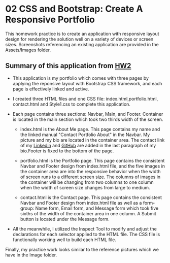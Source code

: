 # 02 CSS and Bootstrap: Create A Responsive Portfolio

This homework practice is to create an application with responsive layout design for rendering the solution well on a variety of devices or screen sizes. Screenshots referencing an existing application are provided in the Assets/Images folder.

## Summary of this application from [HW2](https://aprilyanggarwood.github.io/UW-Coding-Boot-Camp---HW2/)

- This application is my portfolio which comes with three pages by applying the reponsive layout with Bootstrap CSS framework, and each page is effectively linked and active.

- I created three HTML files and one CSS file: index.html,portfolio.html, contact.html and Style1.css to complete this application.

- Each page contains three sections: Navbar, Main, and Footer. Container is located in the main section which took two thirds width of the screen.

  - index.html is the About Me page. This page contains my name and the linked manual "Contact Portfolio About" in the Navbar. My picture and my bio are located in the container area. The contact link of my [Linkedin](https://www.linkedin.com/in/ying-april-yang-a9bb8720/) and [GitHub](https://github.com/aprilyanggarwood?tab=repositories) are added in the last paragraph of my bio.Footer is fixed to the bottom of the page.

  - portfolio.html is the Portfolio page. This page contains the consistent Navbar and Footer design from index.html file, and the five images in the container area are into the responsive behavior when the width of screen runs to a different screen size. The columns of images in the container will be changing from two columns to one column when the width of screen size changes from large to medium.

  - contact.html is the Contact page. This page contains the consistent Navbar and Footer design from index.html file as well as a form-group: Name form, Email form, and Message form which took five sixths of the width of the container area in one column. A Submit button is located under the Message form.

- All the meanwhile, I utilized the Inspect Tool to modify and adjust the declarations for each selector applied to the HTML file. The CSS file is functionally working well to build each HTML file.

Finally, my practice work looks similar to the reference pictures which we have in the Image folder.
